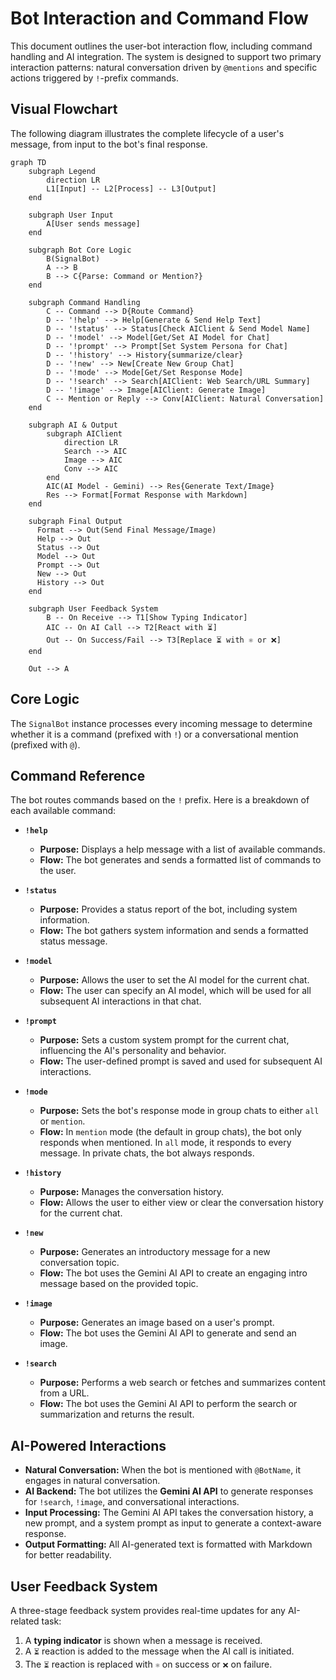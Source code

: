 # Bot Interaction and Command Flow

This document outlines the user-bot interaction flow, including command handling and AI integration. The system is designed to support two primary interaction patterns: natural conversation driven by `@mentions` and specific actions triggered by `!`-prefix commands.

## Visual Flowchart

The following diagram illustrates the complete lifecycle of a user's message, from input to the bot's final response.

```mermaid
graph TD
    subgraph Legend
        direction LR
        L1[Input] -- L2[Process] -- L3[Output]
    end

    subgraph User Input
        A[User sends message]
    end

    subgraph Bot Core Logic
        B(SignalBot)
        A --> B
        B --> C{Parse: Command or Mention?}
    end

    subgraph Command Handling
        C -- Command --> D{Route Command}
        D -- '!help' --> Help[Generate & Send Help Text]
        D -- '!status' --> Status[Check AIClient & Send Model Name]
        D -- '!model' --> Model[Get/Set AI Model for Chat]
        D -- '!prompt' --> Prompt[Set System Persona for Chat]
        D -- '!history' --> History{summarize/clear}
        D -- '!new' --> New[Create New Group Chat]
        D -- '!mode' --> Mode[Get/Set Response Mode]
        D -- '!search' --> Search[AIClient: Web Search/URL Summary]
        D -- '!image' --> Image[AIClient: Generate Image]
        C -- Mention or Reply --> Conv[AIClient: Natural Conversation]
    end

    subgraph AI & Output
        subgraph AIClient
            direction LR
            Search --> AIC
            Image --> AIC
            Conv --> AIC
        end
        AIC(AI Model - Gemini) --> Res{Generate Text/Image}
        Res --> Format[Format Response with Markdown]
    end

    subgraph Final Output
      Format --> Out(Send Final Message/Image)
      Help --> Out
      Status --> Out
      Model --> Out
      Prompt --> Out
      New --> Out
      History --> Out
    end

    subgraph User Feedback System
        B -- On Receive --> T1[Show Typing Indicator]
        AIC -- On AI Call --> T2[React with ⏳]
        Out -- On Success/Fail --> T3[Replace ⏳ with ⚛️ or ❌]
    end

    Out --> A
```

## Core Logic

The `SignalBot` instance processes every incoming message to determine whether it is a command (prefixed with `!`) or a conversational mention (prefixed with `@`).

## Command Reference

The bot routes commands based on the `!` prefix. Here is a breakdown of each available command:

- **`!help`**

  - **Purpose:** Displays a help message with a list of available commands.
  - **Flow:** The bot generates and sends a formatted list of commands to the user.

- **`!status`**

  - **Purpose:** Provides a status report of the bot, including system information.
  - **Flow:** The bot gathers system information and sends a formatted status message.

- **`!model`**

  - **Purpose:** Allows the user to set the AI model for the current chat.
  - **Flow:** The user can specify an AI model, which will be used for all subsequent AI interactions in that chat.

- **`!prompt`**

  - **Purpose:** Sets a custom system prompt for the current chat, influencing the AI's personality and behavior.
  - **Flow:** The user-defined prompt is saved and used for subsequent AI interactions.

- **`!mode`**

  - **Purpose:** Sets the bot's response mode in group chats to either `all` or `mention`.
  - **Flow:** In `mention` mode (the default in group chats), the bot only responds when mentioned. In `all` mode, it responds to every message. In private chats, the bot always responds.

- **`!history`**

  - **Purpose:** Manages the conversation history.
  - **Flow:** Allows the user to either view or clear the conversation history for the current chat.

- **`!new`**

  - **Purpose:** Generates an introductory message for a new conversation topic.
  - **Flow:** The bot uses the Gemini AI API to create an engaging intro message based on the provided topic.

- **`!image`**

  - **Purpose:** Generates an image based on a user's prompt.
  - **Flow:** The bot uses the Gemini AI API to generate and send an image.

- **`!search`**
  - **Purpose:** Performs a web search or fetches and summarizes content from a URL.
  - **Flow:** The bot uses the Gemini AI API to perform the search or summarization and returns the result.

## AI-Powered Interactions

- **Natural Conversation:** When the bot is mentioned with `@BotName`, it engages in natural conversation.
- **AI Backend:** The bot utilizes the **Gemini AI API** to generate responses for `!search`, `!image`, and conversational interactions.
- **Input Processing:** The Gemini AI API takes the conversation history, a new prompt, and a system prompt as input to generate a context-aware response.
- **Output Formatting:** All AI-generated text is formatted with Markdown for better readability.

## User Feedback System

A three-stage feedback system provides real-time updates for any AI-related task:

1.  A **typing indicator** is shown when a message is received.
2.  A `⏳` reaction is added to the message when the AI call is initiated.
3.  The `⏳` reaction is replaced with `⚛️` on success or `❌` on failure.
